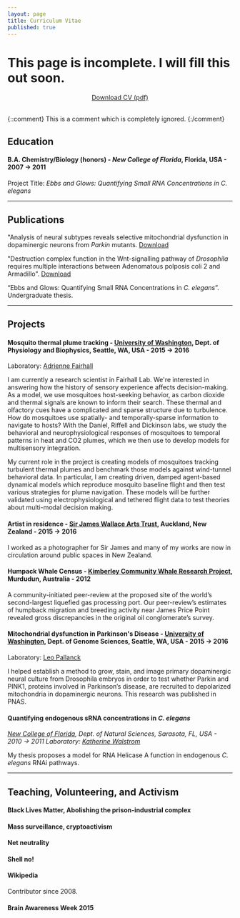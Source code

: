 ```yaml
---
layout: page
title: Curriculum Vitae
published: true
---
```




# This page is incomplete. I will fill this out soon.

<center>
<div class="get-started-wrap">
  <a class="btn btn-success btn-lg get-started-btn" href="https://github.com/isomerase/Decal-LaTeX-CV/raw/master/RDecal%20CV.pdf">Download CV (pdf)</a>
</div>
<br/>
</center>


{::comment}
This is a comment which is
completely ignored.
{:/comment}

## Education

#### **B.A. Chemistry/Biology (honors)** - *New College of Florida*, Florida, USA - 2007 → 2011
Project Title: *Ebbs and Glows: Quantifying Small RNA Concentrations in C. elegans*


---

## Publications
"Analysis of neural subtypes reveals selective mitochondrial dysfunction in dopaminergic neurons from _Parkin_ mutants. [Download](https://www.researchgate.net/publication/225302391_Analysis_of_neural_subtypes_reveals_selective_mitochondrial_dysfunction_in_dopaminergic_neurons_from_parkin_mutants)


"Destruction complex function in the Wnt-signalling pathway of _Drosophila_ requires multiple interactions between Adenomatous polposis coli 2 and Armadillo". [Download](link)

“Ebbs and Glows: Quantifying Small RNA Concentrations in _C. elegans_”. Undergraduate thesis. 

---

## Projects

#### **Mosquito thermal plume tracking** - [University of Washington](uw.edu), Dept. of Physiology and Biophysics, Seattle, WA, USA - 2015 → 2016

Laboratory: [Adrienne Fairhall](www.fairhalllab.com) &nbsp;&nbsp;

I am currently a research scientist in Fairhall Lab. We're interested in answering how the history of sensory experience affects decision-making. As a model, we use mosquitoes host-seeking behavior, as carbon dioxide and thermal signals are known to inform their search. These thermal and olfactory cues have a complicated and sparse structure due to turbulence. How do mosquitoes use spatially- and temporally-sparse information to navigate to hosts? With the Daniel, Riffell and Dickinson labs, we study the behavioral and neurophysiological responses of mosquitoes to temporal patterns in heat and CO2 plumes, which we then use to develop models for multisensory integration.

My current role in the project is creating models of mosquitoes tracking turbulent thermal plumes and benchmark those models against wind-tunnel behavioral data. In particular, I am creating driven, damped agent-based dynamical models which reproduce mosquito baseline flight and then test various strategies for plume navigation. These models will be further validated using electrophysiological and tethered flight data to test theories about multi-modal decision making.

#### **Artist in residence** - [Sir James Wallace Arts Trust](www.wallaceartstrust.org.nz), Auckland, New Zealand - 2015 → 2016
I worked as a photographer for Sir James and many of my works are now in circulation around public spaces in New Zealand.


#### **Humpack Whale Census** - [Kimberley Community Whale Research Project](https://kimberleycommunitywhaleresearch.wordpress.com/), Murdudun, Australia - 2012
A community-initiated peer-review at the proposed site of the world’s second-largest liquefied gas processing port. Our peer-review’s estimates of humpback migration and breeding activity near James Price Point revealed gross discrepancies in the original oil conglomerate’s survey.

#### **Mitochondrial dysfunction in Parkinson's Disease** - [University of Washington](uw.edu), Dept. of Genome Sciences, Seattle, WA, USA - 2015 → 2016

Laboratory: [Leo Pallanck]() &nbsp;&nbsp;

I helped establish a method to grow, stain, and image primary dopaminergic neural culture from Drosophila embryos in order to test whether Parkin and PINK1, proteins involved in Parkinson’s disease, are recruited to depolarized mitochondria in dopaminergic neurons. This research was published in PNAS.

#### Quantifying endogenous sRNA concentrations in _C. elegans_
_[New College of Florida](ncf.edu), Dept. of Natural Sciences, Sarasota, FL, USA - 2010 → 2011
Laboratory: [Katherine Walstrom](link)_

My thesis proposes a model for RNA Helicase A function in endogenous _C. elegans_ RNAi pathways.

---

## Teaching, Volunteering, and Activism

#### Black Lives Matter, Abolishing the prison-industrial complex

#### Mass surveillance, cryptoactivism

#### Net neutrality

#### Shell no!

#### Wikipedia
Contributor since 2008.

#### Brain Awareness Week 2015
